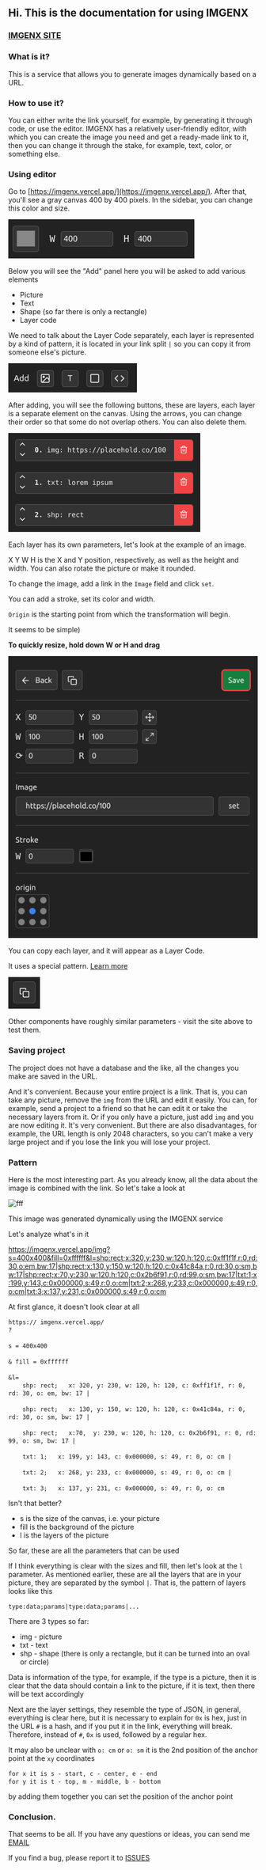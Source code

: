 ## Hi. This is the documentation for using IMGENX


### [IMGENX SITE](https://imgenx.vercel.app/)

### What is it?

This is a service that allows you to generate images dynamically based on a URL.

### How to use it?

You can either write the link yourself, for example, by generating it through code, or use the editor. IMGENX has a relatively user-friendly editor, with which you can create the image you need and get a ready-made link to it, then you can change it through the stake, for example, text, color, or something else.

### Using editor

Go to [https://imgenx.vercel.app/](https://imgenx.vercel.app/). After that, you'll see a gray canvas 400 by 400 pixels. In the sidebar, you can change this color and size.

![alt text](docs/1.png)


Below you will see the "Add" panel here you will be asked to add various elements

- Picture
- Text
- Shape (so far there is only a rectangle)
- Layer code

We need to talk about the Layer Code separately, each layer is represented by a kind of pattern, it is located in your link split `|` so you can copy it from someone else's picture.

![alt text](docs/2.png)

After adding, you will see the following buttons, these are layers, each layer is a separate element on the canvas. Using the arrows, you can change their order so that some do not overlap others. You can also delete them.

![alt text](docs/3.png)

Each layer has its own parameters, let's look at the example of an image.

X Y W H is the X and Y position, respectively, as well as the height and width. You can also rotate the picture or make it rounded.

To change the image, add a link in the `Image` field and click `set`.

You can add a stroke, set its color and width.

`Origin` is the starting point from which the transformation will begin.

It seems to be simple)

**To quickly resize, hold down W or H and drag**

![alt text](docs/4.png)

You can copy each layer, and it will appear as a Layer Code. 

It uses a special pattern. [Learn more](#pattern)

![alt text](docs/5.png)

Other components have roughly similar parameters - visit the site above to test them.

### Saving project

The project does not have a database and the like, all the changes you make are saved in the URL.

And it's convenient. Because your entire project is a link. That is, you can take any picture, remove the `img` from the URL and edit it easily. You can, for example, send a project to a friend so that he can edit it or take the necessary layers from it. Or if you only have a picture, just add `img` and you are now editing it. It's very convenient. But there are also disadvantages, for example, the URL length is only 2048 characters, so you can't make a very large project and if you lose the link you will lose your project.


### Pattern

Here is the most interesting part. As you already know, all the data about the image is combined with the link. So let's take a look at




![fff](https://imgenx.vercel.app/img?s=400x400&fill=0xffffff&l=shp:rect;x:320,y:230,w:120,h:120,c:0xff1f1f,r:0,rd:30,o:em,bw:17|shp:rect;x:130,y:150,w:120,h:120,c:0x41c84a,r:0,rd:30,o:sm,bw:17|shp:rect;x:70,y:230,w:120,h:120,c:0x2b6f91,r:0,rd:99,o:sm,bw:17|txt:1;x:199,y:143,c:0x000000,s:49,r:0,o:cm|txt:2;x:268,y:233,c:0x000000,s:49,r:0,o:cm|txt:3;x:137,y:231,c:0x000000,s:49,r:0,o:cm)

This image was generated dynamically using the IMGENX service

Let's analyze what's in it

https://imgenx.vercel.app/img?s=400x400&fill=0xffffff&l=shp:rect;x:320,y:230,w:120,h:120,c:0xff1f1f,r:0,rd:30,o:em,bw:17|shp:rect;x:130,y:150,w:120,h:120,c:0x41c84a,r:0,rd:30,o:sm,bw:17|shp:rect;x:70,y:230,w:120,h:120,c:0x2b6f91,r:0,rd:99,o:sm,bw:17|txt:1;x:199,y:143,c:0x000000,s:49,r:0,o:cm|txt:2;x:268,y:233,c:0x000000,s:49,r:0,o:cm|txt:3;x:137,y:231,c:0x000000,s:49,r:0,o:cm


At first glance, it doesn't look clear at all

```
https:// imgenx.vercel.app/ 
? 

s = 400x400 

& fill = 0xffffff

&l=
    shp: rect;   x: 320, y: 230, w: 120, h: 120, c: 0xff1f1f, r: 0, rd: 30, o: em, bw: 17 |
    
    shp: rect;   x: 130, y: 150, w: 120, h: 120, c: 0x41c84a, r: 0, rd: 30, o: sm, bw: 17 |

    shp: rect;   x:70,  y: 230, w: 120, h: 120, c: 0x2b6f91, r: 0, rd: 99, o: sm, bw: 17 |

    txt: 1;   x: 199, y: 143, c: 0x000000, s: 49, r: 0, o: cm |

    txt: 2;   x: 268, y: 233, c: 0x000000, s: 49, r: 0, o: cm |

    txt: 3;   x: 137, y: 231, c: 0x000000, s: 49, r: 0, o: cm 

```

Isn't that better?

- s is the size of the canvas, i.e. your picture
- fill is the background of the picture
- l is the layers of the picture

So far, these are all the parameters that can be used

If I think everything is clear with the sizes and fill, then let's look at the `l` parameter. As mentioned earlier, these are all the layers that are in your picture, they are separated by the symbol `|`. That is, the pattern of layers looks like this

```
type:data;params|type:data;params|...
```

There are 3 types so far:
- img - picture
- txt - text
- shp - shape (there is only a rectangle, but it can be turned into an oval or circle)

Data is information of the type, for example, if the type is a picture, then it is clear that the data should contain a link to the picture, if it is text, then there will be text accordingly

Next are the layer settings, they resemble the type of JSON, in general, everything is clear here, but it is necessary to explain for `0x` is hex, just in the URL `#` is a hash, and if you put it in the link, everything will break. Therefore, instead of `#`, `0x` is used, followed by a regular hex.

It may also be unclear with `o: cm` or `o: sm` it is the 2nd position of the anchor point at the `xy` coordinates

```
for x it is s - start, c - center, e - end   
for y it is t - top, m - middle, b - bottom
```

by adding them together you can set the position of the anchor point


### Conclusion.

That seems to be all. If you have any questions or ideas, you can send me 
[EMAIL](mailto:ghtx280@gmail.com)

If you find a bug, please report it to [ISSUES](https://github.com/ghtx280/imgen/issues)
